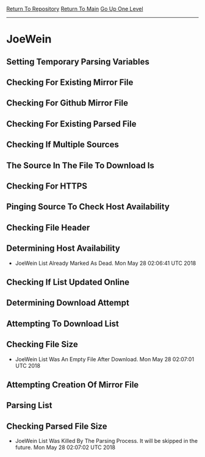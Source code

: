 [Return To Repository](https://github.com/deathbybandaid/piholeparser/)
[Return To Main](https://github.com/deathbybandaid/piholeparser/blob/master/RecentRunLogs/Mainlog.md)
[Go Up One Level](https://github.com/deathbybandaid/piholeparser/blob/master/RecentRunLogs/TopLevelScripts/30-Processing-External-Blacklists.md)
____________________________________
# JoeWein
## Setting Temporary Parsing Variables
## Checking For Existing Mirror File
## Checking For Github Mirror File
## Checking For Existing Parsed File
## Checking If Multiple Sources
## The Source In The File To Download Is
## Checking For HTTPS
## Pinging Source To Check Host Availability
## Checking File Header
## Determining Host Availability
* JoeWein List Already Marked As Dead. Mon May 28 02:06:41 UTC 2018
## Checking If List Updated Online
## Determining Download Attempt
## Attempting To Download List
## Checking File Size
* JoeWein List Was An Empty File After Download. Mon May 28 02:07:01 UTC 2018
## Attempting Creation Of Mirror File
## Parsing List
## Checking Parsed File Size
* JoeWein List Was Killed By The Parsing Process. It will be skipped in the future. Mon May 28 02:07:02 UTC 2018

